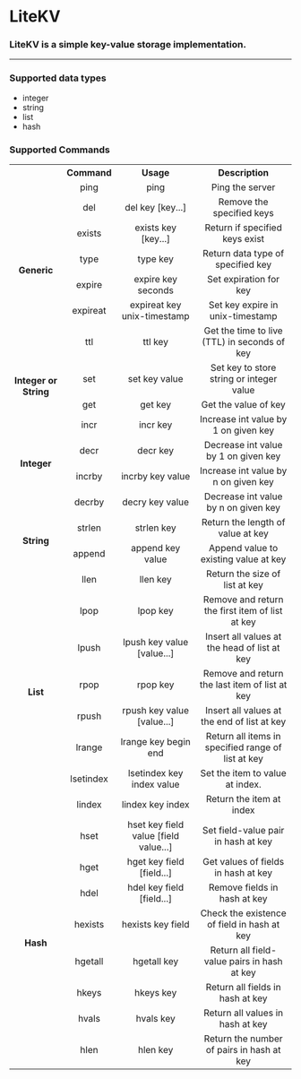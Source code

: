 # LiteKV

### LiteKV is a simple key-value storage implementation. 

---
### Supported data types
* integer
* string
* list
* hash

### Supported Commands

<table>
  <tr>
  </tr>     
  <tr>         
    <th></th>
    <th align="center">Command</th>
    <th align="center">Usage</th>
    <th align="center">Description</th>     
  </tr>
  <tr>
    <td rowspan="8" align="center"> <b>Generic</b> </td>
  </tr>
  <tr>
    <td align="center"> ping </td>
    <td align="center"> ping </td>
    <td align="center"> Ping the server </td>
  </tr>
  <tr>
    <td align="center"> del </td>
    <td align="center"> del key [key...]</td>
    <td align="center"> Remove the specified keys </td>
  </tr>
  <tr>
    <td align="center"> exists </td>
    <td align="center"> exists key [key...]</td>
    <td align="center"> Return if specified keys exist </td>
  </tr>
  <tr>
    <td align="center"> type </td>
    <td align="center"> type key　</td>
    <td align="center"> Return data type of specified key </td>
  </tr>

  <tr>
    <td align="center"> expire </td>
    <td align="center"> expire key seconds </td>
    <td align="center"> Set expiration for key </td>
  </tr>
  
  <tr>
      <td align="center"> expireat </td>
      <td align="center"> expireat key unix-timestamp </td>
      <td align="center"> Set key expire in unix-timestamp </td>
    </tr>
    
  <tr>
    <td align="center"> ttl </td>
    <td align="center"> ttl key </td>
    <td align="center"> Get the time to live (TTL) in seconds of key </td>
  </tr>

  <tr>
    <td rowspan="3" align="center"> <b>Integer or String</b> </td>
  </tr>
  <tr>
    <td align="center"> set </td>
    <td align="center"> set key value </td>
    <td align="center"> Set key to store string or integer value </td>
  </tr>
  <tr>
    <td align="center"> get </td>
    <td align="center"> get key　</td>
    <td align="center"> Get the value of key </td>
  </tr>

  <tr>
    <td rowspan="5" align="center"> <b>Integer</b> </td>
  </tr>
  <tr>
    <td align="center"> incr </td>
    <td align="center"> incr key </td>
    <td align="center"> Increase int value by 1 on given key </td>
  </tr>
  <tr>
    <td align="center"> decr </td>
    <td align="center"> decr key </td>
    <td align="center"> Decrease int value by 1 on given key </td>
  </tr>
  <tr>
    <td align="center"> incrby </td>
    <td align="center"> incrby key value </td>
    <td align="center"> Increase int value by n on given key </td>
  </tr>
  <tr>
    <td align="center"> decrby </td>
    <td align="center"> decry key value </td>
    <td align="center"> Decrease int value by n on given key </td>
  </tr>

  <tr>
    <td rowspan="3" align="center"> <b>String</b> </td>
  </tr>
  <tr>
    <td align="center"> strlen </td>
    <td align="center"> strlen key </td>
    <td align="center"> Return the length of value at key </td>
  </tr>
  <tr>
    <td align="center"> append </td>
    <td align="center"> append key value　</td>
    <td align="center"> Append value to existing value at key </td>
  </tr>

  <tr>
    <td rowspan="9" align="center"> <b>List</b> </td>
  </tr>

  <tr>
    <td align="center"> llen </td>
    <td align="center"> llen key　</td>
    <td align="center"> Return the size of list at key </td>
  </tr>

  <tr>
    <td align="center"> lpop </td>
    <td align="center"> lpop key　</td>
    <td align="center"> Remove and return the first item of list at key </td>
  </tr>

  <tr>
    <td align="center"> lpush </td>
    <td align="center"> lpush key value [value...]　</td>
    <td align="center"> Insert all values at the head of list at key </td>
  </tr>

  <tr>
    <td align="center"> rpop </td>
    <td align="center"> rpop key </td>
    <td align="center"> Remove and return the last item of list at key </td>
  </tr>

  <tr>
    <td align="center"> rpush </td>
    <td align="center"> rpush key value [value...]　</td>
    <td align="center"> Insert all values at the end of list at key </td>
  </tr>

  <tr>
    <td align="center"> lrange </td>
    <td align="center"> lrange key begin end </td>
    <td align="center"> Return all items in specified range of list at key </td>
  </tr>

  <tr>
    <td align="center"> lsetindex </td>
    <td align="center"> lsetindex key index value　</td>
    <td align="center"> Set the item to value at index. </td>
  </tr>

  <tr>
    <td align="center"> lindex </td>
    <td align="center"> lindex key index　</td>
    <td align="center"> Return the item at index </td>
  </tr>  

  <tr>
    <td rowspan="9" align="center"> <b>Hash</b> </td>
  </tr>

  <tr>
    <td align="center"> hset </td>
    <td align="center"> hset key field value [field value...]</td>
    <td align="center"> Set field-value pair in hash at key </td>
  </tr>

  <tr>
    <td align="center"> hget </td>
    <td align="center"> hget key field [field...] </td>
    <td align="center"> Get values of fields in hash at key </td>
  </tr>  

  <tr>
    <td align="center"> hdel </td>
    <td align="center"> hdel key field [field...]　</td>
    <td align="center"> Remove fields in hash at key </td>
  </tr>  

  <tr>
    <td align="center"> hexists </td>
    <td align="center"> hexists key field　</td>
    <td align="center"> Check the existence of field in hash at key </td>
  </tr>  

  <tr>
    <td align="center"> hgetall </td>
    <td align="center"> hgetall key　</td>
    <td align="center"> Return all field-value pairs in hash at key </td>
  </tr>  

  <tr>
    <td align="center"> hkeys </td>
    <td align="center"> hkeys key　</td>
    <td align="center"> Return all fields in hash at key </td>
  </tr>  

  <tr>
    <td align="center"> hvals </td>
    <td align="center"> hvals key　</td>
    <td align="center"> Return all values in hash at key </td>
  </tr>  

  <tr>
    <td align="center"> hlen </td>
    <td align="center"> hlen key　</td>
    <td align="center"> Return the number of pairs in hash at key </td>
  </tr>  

</table>

